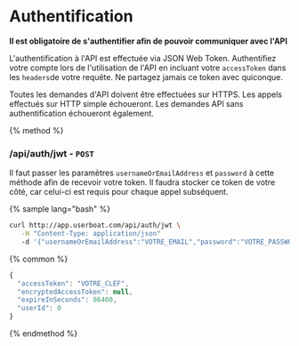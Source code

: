 # Authentification

__Il est obligatoire de s'authentifier afin de pouvoir communiquer avec l'API__

L'authentification à l'API est effectuée via JSON Web Token. Authentifiez votre compte lors de l'utilisation de l'API en incluant votre `accessToken` dans les `headers`de votre requête. Ne partagez jamais ce token avec quiconque.

Toutes les demandes d'API doivent être effectuées sur HTTPS. Les appels effectués sur HTTP simple échoueront. Les demandes API sans authentification échoueront également.

{% method %}
### /api/auth/jwt - __`POST`__

Il faut passer les paramètres `usernameOrEmailAddress` et `password` à cette méthode afin de recevoir votre token. Il faudra stocker ce token de votre côté, car celui-ci est requis pour chaque appel subséquent.

{% sample lang="bash" %}
```bash 
curl http://app.userboat.com/api/auth/jwt \
   -H "Content-Type: application/json"
   -d '{"usernameOrEmailAddress":"VOTRE_EMAIL","password":"VOTRE_PASSWORD"}'
```

{% common %}
```javascript
{
  "accessToken": "VOTRE_CLEF",
  "encryptedAccessToken": null,
  "expireInSeconds": 86400,
  "userId": 0
}
```
{% endmethod %}
